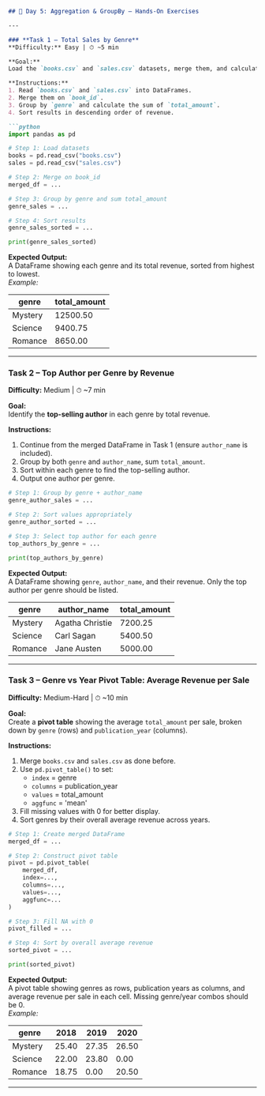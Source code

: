```markdown
## 📝 Day 5: Aggregation & GroupBy – Hands-On Exercises

---

### **Task 1 – Total Sales by Genre**  
**Difficulty:** Easy | ⏱ ~5 min  

**Goal:**  
Load the `books.csv` and `sales.csv` datasets, merge them, and calculate **total revenue** per genre.

**Instructions:**  
1. Read `books.csv` and `sales.csv` into DataFrames.  
2. Merge them on `book_id`.  
3. Group by `genre` and calculate the sum of `total_amount`.  
4. Sort results in descending order of revenue.  

```python
import pandas as pd

# Step 1: Load datasets
books = pd.read_csv("books.csv")
sales = pd.read_csv("sales.csv")

# Step 2: Merge on book_id
merged_df = ...

# Step 3: Group by genre and sum total_amount
genre_sales = ...

# Step 4: Sort results
genre_sales_sorted = ...

print(genre_sales_sorted)
```

**Expected Output:**  
A DataFrame showing each genre and its total revenue, sorted from highest to lowest.  
_Example:_  

| genre        | total_amount |
|--------------|--------------|
| Mystery      | 12500.50     |
| Science      | 9400.75      |
| Romance      | 8650.00      |

---

### **Task 2 – Top Author per Genre by Revenue**  
**Difficulty:** Medium | ⏱ ~7 min  

**Goal:**  
Identify the **top-selling author** in each genre by total revenue.

**Instructions:**  
1. Continue from the merged DataFrame in Task 1 (ensure `author_name` is included).  
2. Group by both `genre` and `author_name`, sum `total_amount`.  
3. Sort within each genre to find the top-selling author.  
4. Output one author per genre.

```python
# Step 1: Group by genre + author_name
genre_author_sales = ...

# Step 2: Sort values appropriately
genre_author_sorted = ...

# Step 3: Select top author for each genre
top_authors_by_genre = ...

print(top_authors_by_genre)
```

**Expected Output:**  
A DataFrame showing `genre`, `author_name`, and their revenue. Only the top author per genre should be listed.  

| genre       | author_name       | total_amount |
|-------------|-------------------|--------------|
| Mystery     | Agatha Christie   | 7200.25      |
| Science     | Carl Sagan        | 5400.50      |
| Romance     | Jane Austen       | 5000.00      |

---

### **Task 3 – Genre vs Year Pivot Table: Average Revenue per Sale**  
**Difficulty:** Medium-Hard | ⏱ ~10 min  

**Goal:**  
Create a **pivot table** showing the average `total_amount` per sale, broken down by `genre` (rows) and `publication_year` (columns).

**Instructions:**  
1. Merge `books.csv` and `sales.csv` as done before.  
2. Use `pd.pivot_table()` to set:
   - `index` = genre  
   - `columns` = publication_year  
   - `values` = total_amount  
   - `aggfunc` = 'mean'  
3. Fill missing values with 0 for better display.  
4. Sort genres by their overall average revenue across years.

```python
# Step 1: Create merged DataFrame
merged_df = ...

# Step 2: Construct pivot table
pivot = pd.pivot_table(
    merged_df,
    index=...,
    columns=...,
    values=...,
    aggfunc=...
)

# Step 3: Fill NA with 0
pivot_filled = ...

# Step 4: Sort by overall average revenue
sorted_pivot = ...

print(sorted_pivot)
```

**Expected Output:**  
A pivot table showing genres as rows, publication years as columns, and average revenue per sale in each cell. Missing genre/year combos should be 0.  
_Example:_  

| genre     | 2018    | 2019    | 2020    |
|-----------|---------|---------|---------|
| Mystery   | 25.40   | 27.35   | 26.50   |
| Science   | 22.00   | 23.80   | 0.00    |
| Romance   | 18.75   | 0.00    | 20.50   |

---
```
